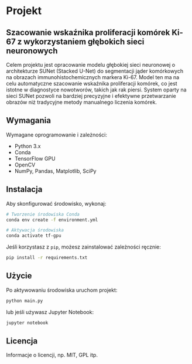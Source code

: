 # Projekt

## Szacowanie wskaźnika proliferacji komórek Ki-67 z wykorzystaniem głębokich sieci neuronowych

Celem projektu jest opracowanie modelu głębokiej sieci neuronowej o architekturze SUNet (Stacked U-Net) do segmentacji jąder komórkowych na obrazach immunohistochemicznych markera Ki-67. Model ten ma na celu automatyczne szacowanie wskaźnika proliferacji komórek, co jest istotne w diagnostyce nowotworów, takich jak rak piersi. System oparty na sieci SUNet pozwoli na bardziej precyzyjne i efektywne przetwarzanie obrazów niż tradycyjne metody manualnego liczenia komórek.

## Wymagania

Wymagane oprogramowanie i zależności:

- Python 3.x
- Conda
- TensorFlow GPU
- OpenCV
- NumPy, Pandas, Matplotlib, SciPy

## Instalacja

Aby skonfigurować środowisko, wykonaj:

```bash
# Tworzenie środowiska Conda
conda env create -f environment.yml

# Aktywacja środowiska
conda activate tf-gpu
```

Jeśli korzystasz z `pip`, możesz zainstalować zależności ręcznie:

```bash
pip install -r requirements.txt
```

## Użycie

Po aktywowaniu środowiska uruchom projekt:

```bash
python main.py
```

lub jeśli używasz Jupyter Notebook:

```bash
jupyter notebook
```

## Licencja

Informacje o licencji, np. MIT, GPL itp.

